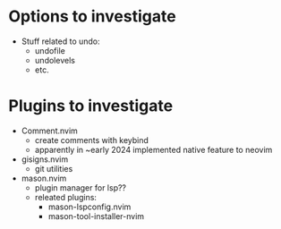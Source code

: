# Options to investigate

- Stuff related to undo:
    - undofile
    - undolevels
    - etc.

# Plugins to investigate

- Comment.nvim 
    - create comments with keybind
    - apparently in ~early 2024 implemented native feature to neovim
- gisigns.nvim
    - git utilities
- mason.nvim
    - plugin manager for lsp??
    - releated plugins:
        - mason-lspconfig.nvim
        - mason-tool-installer-nvim
